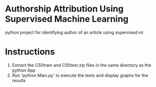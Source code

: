 # Authorship Attribution Using Supervised Machine Learning
python project for identifying author of an article using supervised ml

# Instructions
1. Extract the C50train and C50test zip files in the same directory as the python App
2. Run 'python Main.py' to execute the tests and display graphs for the results

